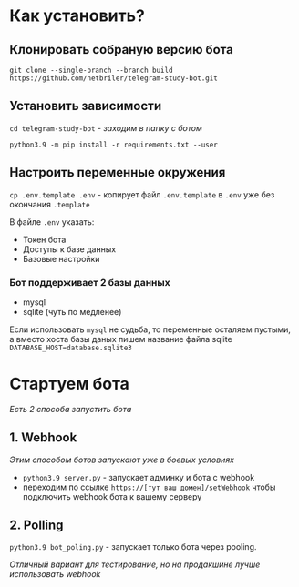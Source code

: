 # Как установить?

## Клонировать собраную версию бота

`git clone --single-branch --branch build https://github.com/netbriler/telegram-study-bot.git`

## Установить зависимости

`cd telegram-study-bot` - _заходим в папку с ботом_

`python3.9 -m pip install -r requirements.txt --user`

## Настроить переменные окружения
`cp .env.template .env` - копирует файл `.env.template` в `.env` уже без окончания `.template`

В файле `.env` указать:
* Токен бота
* Доступы к базе данных
* Базовые настройки


### Бот поддерживает 2 базы данных
* mysql
* sqlite (чуть по медленее)

Если использовать `mysql` не судьба, то переменные осталяем пустыми, а вместо хоста базы даных пишем название файла sqlite
`DATABASE_HOST=database.sqlite3`

# Стартуем бота
*Есть 2 способа запустить бота*

## 1. Webhook
_Этим способом ботов запускают уже в боевых условиях_

- `python3.9 server.py` - запускает админку и бота с webhook
- переходим по ссылке `https://[тут ваш домен]/setWebhook` чтобы подключить webhook бота к вашему серверу

## 2. Polling
`python3.9 bot_poling.py` - запускает только бота через pooling.

_Отличный вариант для тестирование, но на продакшине лучше использовать webhook_
